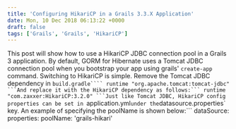 ```yaml
---
title: 'Configuring HikariCP in a Grails 3.3.X Application'
date: Mon, 10 Dec 2018 06:13:22 +0000
draft: false
tags: ['Grails', 'Grails', 'HikariCP']
---
```


This post will show how to use a HikariCP JDBC connection pool in a Grails 3 application. By default, GORM for Hibernate uses a Tomcat JDBC connection pool when you bootstrap your app using grails' `create-app` command. Switching to HikariCP is simple. Remove the Tomcat JDBC dependency in `build.gradle````
runtime "org.apache.tomcat:tomcat-jdbc"
```And replace it with the HikariCP dependency as follows:```
runtime "com.zaxxer:HikariCP:3.2.0"
```Just like Tomcat JDBC, HikariCP config properties can be set in `application.yml` under the `datasource.properties` key. An example of specifying the poolName is shown below:```
dataSource:
            properties:
                poolName: 'grails-hikari'
```And just like that the switch to HikariCP is complete. A sample grails application using HikariCP is available on [github](https://github.com/amuponda/blog-posts/tree/master/grails-hikari-configuration).